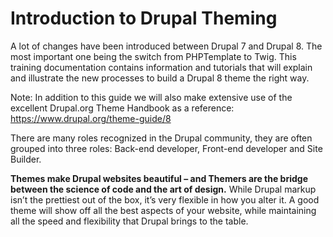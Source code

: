 # Introduction to Drupal Theming

A lot of changes have been introduced between Drupal 7 and Drupal 8. The most important one  being the switch from PHPTemplate to Twig. This training documentation contains information and tutorials that will explain and illustrate the  new processes to build a Drupal 8 theme the right way. 

Note: In addition to this guide we will also make extensive use of the excellent Drupal.org Theme Handbook as a reference: https://www.drupal.org/theme-guide/8

There are many roles recognized in the Drupal community, they are often grouped into three roles: Back-end developer, Front-end developer and Site Builder. 

**Themes make Drupal websites beautiful – and Themers are the bridge between the science of code and the art of design.** While Drupal markup isn’t the prettiest out of the box, it’s very flexible in how you alter it. A good theme will show off all the best aspects of your website, while maintaining all the speed and flexibility that Drupal brings to the table.